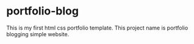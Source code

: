# portfolio-blog
This is my first html css portfolio template. This project name is portfolio blogging simple website.
